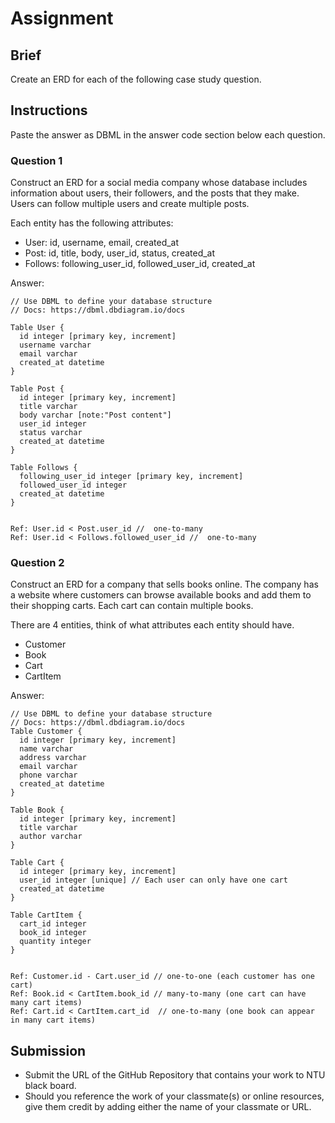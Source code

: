 # Assignment

## Brief

Create an ERD for each of the following case study question.

## Instructions

Paste the answer as DBML in the answer code section below each question.

### Question 1

Construct an ERD for a social media company whose database includes information about users, their followers, and the posts that they make. Users can follow multiple users and create multiple posts.

Each entity has the following attributes:

- User: id, username, email, created_at
- Post: id, title, body, user_id, status, created_at
- Follows: following_user_id, followed_user_id, created_at

Answer:

```
// Use DBML to define your database structure
// Docs: https://dbml.dbdiagram.io/docs

Table User {
  id integer [primary key, increment]
  username varchar
  email varchar
  created_at datetime
}

Table Post {
  id integer [primary key, increment]
  title varchar
  body varchar [note:"Post content"]
  user_id integer
  status varchar
  created_at datetime
}

Table Follows {
  following_user_id integer [primary key, increment]
  followed_user_id integer
  created_at datetime
}


Ref: User.id < Post.user_id //  one-to-many
Ref: User.id < Follows.followed_user_id //  one-to-many
```

### Question 2

Construct an ERD for a company that sells books online. The company has a website where customers can browse available books and add them to their shopping carts. Each cart can contain multiple books.

There are 4 entities, think of what attributes each entity should have.

- Customer
- Book
- Cart
- CartItem

Answer:

```
// Use DBML to define your database structure
// Docs: https://dbml.dbdiagram.io/docs
Table Customer {
  id integer [primary key, increment]
  name varchar
  address varchar
  email varchar
  phone varchar
  created_at datetime
}

Table Book {
  id integer [primary key, increment]
  title varchar
  author varchar
}

Table Cart {
  id integer [primary key, increment]
  user_id integer [unique] // Each user can only have one cart
  created_at datetime
}

Table CartItem {
  cart_id integer
  book_id integer
  quantity integer
}


Ref: Customer.id - Cart.user_id // one-to-one (each customer has one cart)
Ref: Book.id < CartItem.book_id // many-to-many (one cart can have many cart items)
Ref: Cart.id < CartItem.cart_id  // one-to-many (one book can appear in many cart items)

```

## Submission

- Submit the URL of the GitHub Repository that contains your work to NTU black board.
- Should you reference the work of your classmate(s) or online resources, give them credit by adding either the name of your classmate or URL.
